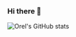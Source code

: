 ### Hi there 👋

![Orel's GitHub stats](https://github-readme-stats.vercel.app/api?username=orelisraeli&show_icons=true&theme=radical)

<!--
**orelisraeli/orelisraeli** is a ✨ _special_ ✨ repository because its `README.md` (this file) appears on your GitHub profile.

Here are some ideas to get you started:

- 🔭 I’m currently working on ...
- 🌱 I’m currently learning ...
- 👯 I’m looking to collaborate on ...
- 🤔 I’m looking for help with ...
- 💬 Ask me about ...
- 📫 How to reach me: ...
- 😄 Pronouns: ...
- ⚡ Fun fact: ...
-->
